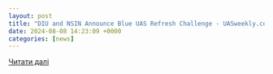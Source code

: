 ```yaml
---
layout: post
title: "DIU and NSIN Announce Blue UAS Refresh Challenge - UASweekly.com"
date: 2024-08-08 14:23:09 +0000
categories: [news]
---
```


[Читати далі](https://uasweekly.com/2024/08/08/diu-and-nsin-announce-blue-uas-refresh-challenge/)
